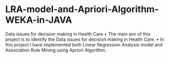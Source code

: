 # LRA-model-and-Apriori-Algorithm-WEKA-in-JAVA
Data issues for decision making in Health Care
•	The main aim of this project is to identify the Data issues for decision making in Health Care.
•	In this project I have implemented both Linear Regression Analysis model and Association Rule Mining using Apriori Algorithm.
